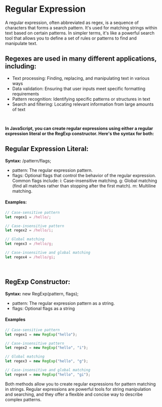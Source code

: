 #  Regular Expression
A regular expression, often abbreviated as regex, is a sequence of characters that forms a search pattern. It's used for matching strings within text based on certain patterns. In simpler terms, it's like a powerful search tool that allows you to define a set of rules or patterns to find and manipulate text.<br>

## Regexes are used in many different applications, including:
*  Text processing: Finding, replacing, and manipulating text in various ways
*  Data validation: Ensuring that user inputs meet specific formatting requirements
*  Pattern recognition: Identifying specific patterns or structures in text
*  Search and filtering: Locating relevant information from large amounts of text
<br>

**In JavaScript, you can create regular expressions using either a regular expression literal or the RegExp constructor. Here's the syntax for both:**
<br>

## Regular Expression Literal:
**Syntax:** /pattern/flags;
* pattern: The regular expression pattern.
* flags: Optional flags that control the behavior of the regular expression. Common flags include:
        i: Case-insensitive matching.
        g: Global matching (find all matches rather than stopping after the first match).
        m: Multiline matching.
#### Examples:
```javascript
// Case-sensitive pattern
let regex1 = /hello/;

// Case-insensitive pattern
let regex2 = /hello/i;

// Global matching
let regex3 = /hello/g;

// Case-insensitive and global matching
let regex4 = /hello/gi;
```
<br>

## RegExp Constructor:
**Syntax:** new RegExp(pattern, flags);
* pattern: The regular expression pattern as a string.
* flags: Optional flags as a string
#### Examples
```javascript
// Case-sensitive pattern
let regex1 = new RegExp("hello");

// Case-insensitive pattern
let regex2 = new RegExp("hello", "i");

// Global matching
let regex3 = new RegExp("hello", "g");

// Case-insensitive and global matching
let regex4 = new RegExp("hello", "gi");
```
Both methods allow you to create regular expressions for pattern matching in strings. Regular expressions are powerful tools for string manipulation and searching, and they offer a flexible and concise way to describe complex patterns.







